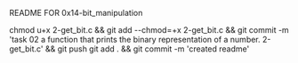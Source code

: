 README FOR 0x14-bit_manipulation

chmod u+x 2-get_bit.c && git add --chmod=+x 2-get_bit.c && git commit -m 'task 02 a function that prints the binary representation of a number. 2-get_bit.c' && git push
git add . && git commit -m 'created readme'